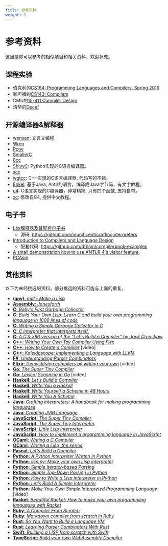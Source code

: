```yaml
---
title: 参考资料
weight: 2
---
```


# 参考资料

这里是你可以参考的相似项目和相关资料，欢迎补充。

## 课程实验

- 伯克利的[CS164: Programming Languages and Compilers, Spring 2019](http://www-inst.eecs.berkeley.edu/~cs164/sp19/)
- 斯坦福的[CS143: Compilers](https://web.stanford.edu/class/archive/cs/cs143/cs143.1128/)
- CMU的[15-411 Compiler Design](https://www.cs.cmu.edu/~janh/courses/411/17/index.html)
- 清华的[Decaf](https://github.com/decaf-lang/decaf)

## 开源编译器&解释器

- [wenyan](https://github.com/wenyan-lang/wenyan): 文言文编程
- [Wren](https://github.com/wren-lang/wren)
- [Pony](https://github.com/ponylang/ponyc)
- [SmallerC](https://github.com/alexfru/SmallerC)
- [8cc](https://github.com/rui314/8cc)
- [ShivyC](https://github.com/ShivamSarodia/ShivyC): Python实现的C语言编译器。
- [xcc](https://github.com/JianpingZeng/xcc)
- [wgtcc](https://github.com/wgtdkp/wgtcc): C++实现的C语言编译器, 代码写的不错。
- [Enkel](http://jakubdziworski.github.io/categories.html#Enkel-ref): 基于Java, Antlr的语言，编译成Java字节码，有文字教程。
- [c4](https://github.com/rswier/c4): C语言实现的C编译器，非常精简, 只有四个函数, 支持自举。
- [xc](https://github.com/lotabout/write-a-C-interpreter): 修改自C4, 提供中文教程。

## 电子书

- [Lox解释器及其配套电子书](http://craftinginterpreters.com/)
    - 源码: https://github.com/munificent/craftinginterpreters
- [Introduction to Compilers and Language Design](https://www3.nd.edu/~dthain/compilerbook/)
    - 配套代码: https://github.com/dthain/compilerbook-examples
- [A small demonstration how to use ANTLR 4's visitor feature.](https://github.com/bkiers/Mu)
- [PCAsm](https://github.com/pacman128/pcasm)

## 其他资料

以下为未经挑选的资料，部分挑选的资料可能与上面的重复。

* [**(any)**: _mal - Make a Lisp_](https://github.com/kanaka/mal#mal---make-a-lisp)
* [**Assembly**: _Jonesforth_](https://github.com/nornagon/jonesforth/blob/master/jonesforth.S)
* [**C**: _Baby's First Garbage Collector_](http://journal.stuffwithstuff.com/2013/12/08/babys-first-garbage-collector/)
* [**C**: _Build Your Own Lisp: Learn C and build your own programming language in 1000 lines of code_](http://www.buildyourownlisp.com/)
* [**C**: _Writing a Simple Garbage Collector in C_](http://maplant.com/gc.html)
* [**C**: _C interpreter that interprets itself._](https://github.com/lotabout/write-a-C-interpreter)
* [**C**: _A C & x86 version of the "Let's Build a Compiler" by Jack Crenshaw_](https://github.com/lotabout/Let-s-build-a-compiler)
* [**C++**: _Writing Your Own Toy Compiler Using Flex_](https://gnuu.org/2009/09/18/writing-your-own-toy-compiler/)
* [**C++**: _How to Create a Compiler_](https://www.youtube.com/watch?v=eF9qWbuQLuw) [video]
* [**C++**: _Kaleidoscope: Implementing a Language with LLVM_](https://llvm.org/docs/tutorial/MyFirstLanguageFrontend/index.html)
* [**F#**: _Understanding Parser Combinators_](https://fsharpforfunandprofit.com/posts/understanding-parser-combinators/)
* [**Elixir**: _Demystifying compilers by writing your own_](https://www.youtube.com/watch?v=zMJYoYwOCd4) [video]
* [**Go**: _The Super Tiny Compiler_](https://github.com/hazbo/the-super-tiny-compiler)
* [**Go**: _Lexical Scanning in Go_](https://www.youtube.com/watch?v=HxaD_trXwRE) [video]
* [**Haskell**: _Let's Build a Compiler_](https://g-ford.github.io/cradle/)
* [**Haskell**: _Write You a Haskell_](http://dev.stephendiehl.com/fun/)
* [**Haskell**: _Write Yourself a Scheme in 48 Hours_](https://en.wikibooks.org/wiki/Write_Yourself_a_Scheme_in_48_Hours)
* [**Haskell**: _Write You A Scheme_](https://www.wespiser.com/writings/wyas/home.html)
* [**Java**: _Crafting interpreters: A handbook for making programming languages_](http://www.craftinginterpreters.com/)
* [**Java**: _Creating JVM Language_](http://jakubdziworski.github.io/categories.html#Enkel-ref)
* [**JavaScript**: _The Super Tiny Compiler_](https://github.com/jamiebuilds/the-super-tiny-compiler)
* [**JavaScript**: _The Super Tiny Interpreter_](https://github.com/keyanzhang/the-super-tiny-interpreter)
* [**JavaScript**: _Little Lisp interpreter_](https://maryrosecook.com/blog/post/little-lisp-interpreter)
* [**JavaScript**: _How to implement a programming language in JavaScript_](http://lisperator.net/pltut/)
* [**OCaml**: _Writing a C Compiler_](https://norasandler.com/2017/11/29/Write-a-Compiler.html)
* [**OCaml**: _Writing a Lisp, the series_](https://bernsteinbear.com/blog/lisp/)
* [**Pascal**: _Let's Build a Compiler_](https://compilers.iecc.com/crenshaw/)
* [**Python**: _A Python Interpreter Written in Python_](http://aosabook.org/en/500L/a-python-interpreter-written-in-python.html)
* [**Python**: _lisp.py: Make your own Lisp interpreter_](http://khamidou.com/compilers/lisp.py/)
* [**Python**: _Simple Iterator-based Parsing_](http://effbot.org/zone/simple-iterator-parser.htm)
* [**Python**: _Simple Top-Down Parsing in Python_](http://effbot.org/zone/simple-top-down-parsing.htm)
* [**Python**: _How to Write a Lisp Interpreter in Python_](http://norvig.com/lispy.html)
* [**Python**: _Let’s Build A Simple Interpreter_](https://ruslanspivak.com/lsbasi-part1/)
* [**Python**: _Make Your Own Simple Interpreted Programming Language_](https://www.youtube.com/watch?v=dj9CBS3ikGA&list=PLZQftyCk7_SdoVexSmwy_tBgs7P0b97yD&index=1) [video]
* [**Racket**: _Beautiful Racket: How to make your own programming languages with Racket_](https://beautifulracket.com/)
* [**Ruby**: _A Compiler From Scratch_](https://www.destroyallsoftware.com/screencasts/catalog/a-compiler-from-scratch)
* [**Ruby**: _Markdown compiler from scratch in Ruby_](https://blog.beezwax.net/2017/07/07/writing-a-markdown-compiler/)
* [**Rust**: _So You Want to Build a Language VM_](https://blog.subnetzero.io/post/building-language-vm-part-00/)
* [**Rust**: _Learning Parser Combinators With Rust_](https://bodil.lol/parser-combinators/)
* [**Swift**: _Building a LISP from scratch with Swift_](https://www.uraimo.com/2017/02/05/building-a-lisp-from-scratch-with-swift/)
* [**TypeScript**: _Build your own WebAssembly Compiler_](https://blog.scottlogic.com/2019/05/17/webassembly-compiler.html)
